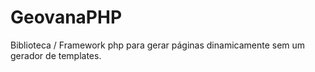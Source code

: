 # GeovanaPHP
Biblioteca / Framework php para gerar páginas dinamicamente sem um gerador de templates.
